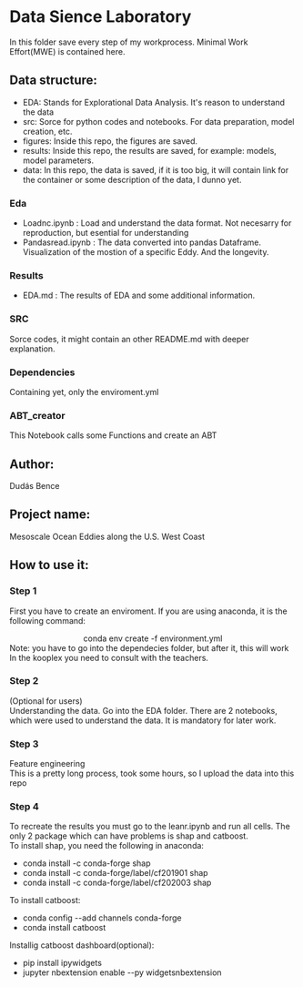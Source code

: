 # Data Sience Laboratory

In this folder save every step of my workprocess. Minimal Work Effort(MWE) is contained here.

## Data structure:  
- EDA: Stands for Explorational Data Analysis. It's reason to understand the data
- src: Sorce for python codes and notebooks. For data preparation, model creation, etc.
- figures: Inside this repo, the figures are saved.
- results: Inside this repo, the results are saved, for example: models, model parameters.
- data: In this repo, the data is saved, if it is too big, it will contain link for the container or some description of the data, I dunno yet.

### Eda
- Loadnc.ipynb : Load and understand the data format. Not necesarry for reproduction, but esential for understanding  
- Pandasread.ipynb : The data converted into pandas Dataframe. Visualization of the mostion of a specific Eddy. And the longevity.

### Results
- EDA.md : The results of EDA and some additional information.

### SRC
Sorce codes, it might contain an other README.md with deeper explanation.

### Dependencies
Containing yet, only the enviroment.yml

### ABT_creator
This Notebook calls some Functions and create an ABT

## Author:
Dudás Bence

## Project name:
Mesoscale Ocean Eddies along the U.S. West Coast

## How to use it:
### Step 1
First you have to create an enviroment. If you are using anaconda, it is the following command:  
<center> conda env create -f environment.yml </center>  
Note: you have to go into the dependecies folder, but after it, this will work  
In the kooplex you need to consult with the teachers.

### Step 2
(Optional for users)  
Understanding the data. Go into the EDA folder. There are 2 notebooks, which were used to understand the data. It is mandatory for later work.

### Step 3
Feature engineering  
This is a pretty long process, took some hours, so I upload the data into this repo

### Step 4 
To recreate the results you must go to the leanr.ipynb and run all cells. The only 2 package which can have problems is shap and catboost.  
To install shap, you need the following in anaconda:  
- conda install -c conda-forge shap  
- conda install -c conda-forge/label/cf201901 shap  
- conda install -c conda-forge/label/cf202003 shap  
  
To install catboost:   
- conda config --add channels conda-forge  
- conda install catboost  

Installig catboost dashboard(optional):  
- pip install ipywidgets  
- jupyter nbextension enable --py widgetsnbextension  

